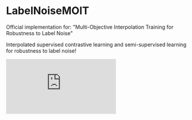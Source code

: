 # LabelNoiseMOIT
Official implementation for: "Multi-Objective Interpolation Training for Robustness to Label Noise"

Interpolated supervised contrastive learning and semi-supervised learning for robustness to label noise!




![couldn't find image](https://github.com/DiegoOrtego/LabelNoiseMOIT/blob/main/Overview.pdf)

